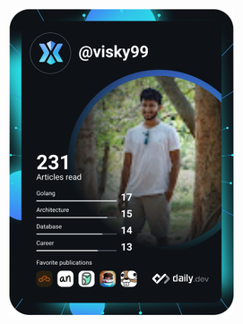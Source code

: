 

<!--
**vikas-weave/vikas-weave** is a ✨ _special_ ✨ repository because its `README.md` (this file) appears on your GitHub profile.

Here are some ideas to get you started:

- 🔭 I’m currently working on ...
- 🌱 I’m currently learning ...
- 👯 I’m looking to collaborate on ...
- 🤔 I’m looking for help with ...
- 💬 Ask me about ...
- 📫 How to reach me: ...
- 😄 Pronouns: ...
- ⚡ Fun fact: ...
-->
<a href="https://app.daily.dev/DailyDevTips"><img src="https://github.com/vikas-weave/vikas-weave/blob/main/devcard.svg" width="400" alt="Vikas DevCard"/></a>

